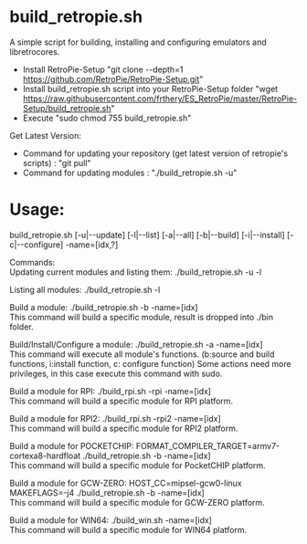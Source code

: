 build_retropie.sh
=================
A simple script for building, installing and configuring emulators and libretrocores.

- Install RetroPie-Setup "git clone --depth=1 https://github.com/RetroPie/RetroPie-Setup.git" 
- Install build_retropie.sh script into your RetroPie-Setup folder 
"wget https://raw.githubusercontent.com/frthery/ES_RetroPie/master/RetroPie-Setup/build_retropie.sh"
- Execute "sudo chmod 755 build_retropie.sh"

Get Latest Version:
- Command for updating your repository (get latest version of retropie's scripts) : "git pull"
- Command for updating modules : "./build_retropie.sh -u"

Usage:
======
build_retropie.sh [-u|--update] [-l|--list] [-a|--all] [-b|--build] [-i|--install] [-c|--configure] -name=[idx,?]

Commands:<br>
Updating current modules and listing them: ./build_retropie.sh -u -l<br>

Listing all modules: ./build_retropie.sh -l

Build a module: ./build_retropie.sh -b -name=[idx]<br>
This command will build a specific module, result is dropped into ./bin folder.

Build/Install/Configure a module: ./build_retropie.sh -a -name=[idx]<br>
This command will execute all module's functions. (b:source and build functions, i:install function, c: configure function)
Some actions need more privileges, in this case execute this command with sudo.

Build a module for RPI: ./build_rpi.sh -rpi -name=[idx]<br>
This command will build a specific module for RPI platform.

Build a module for RPI2: ./build_rpi.sh -rpi2 -name=[idx]<br>
This command will build a specific module for RPI2 platform.

Build a module for POCKETCHIP: FORMAT_COMPILER_TARGET=armv7-cortexa8-hardfloat ./build_retropie.sh -b -name=[idx]<br>
This command will build a specific module for PocketCHIP platform.

Build a module for GCW-ZERO: HOST_CC=mipsel-gcw0-linux MAKEFLAGS=-j4 ./build_retropie.sh -b -name=[idx]<br>
This command will build a specific module for GCW-ZERO platform.

Build a module for WIN64: ./build_win.sh -name=[idx]<br>
This command will build a specific module for WIN64 platform.
